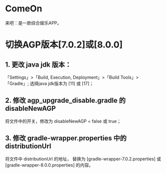 # ComeOn
来吧：是一款综合娱乐APP。


# 切换AGP版本[7.0.2]或[8.0.0]
## 1. 更改 java jdk 版本：
「Settings」>「Build, Execution, Deployment」>「Build Tools」>「Gradle」; 选择java jdk版本为 [11] 或 [17]；
## 2. 修改 agp_upgrade_disable.gradle 的 disableNewAGP 
将文件中的开关，修改为 disableNewAGP = false 或 true；
## 3. 修改 gradle-wrapper.properties 中的 distributionUrl 
将文件中 distributionUrl 的地址， 替换为 [gradle-wrapper-7.0.2.properties] 或 [gradle-wrapper-8.0.0.properties] 的内容。